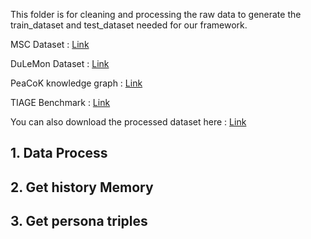 This folder is for cleaning and processing the raw data to generate the train_dataset and test_dataset needed for our framework.

MSC Dataset : [Link](https://arxiv.org/pdf/2107.07567) 

DuLeMon Dataset : [Link](https://arxiv.org/abs/2203.05797)

PeaCoK knowledge graph : [Link](https://github.com/Dreamer-learning/PALACE_Dataset) 

TIAGE Benchmark : [Link](https://arxiv.org/pdf/2109.04562)

You can also download the processed dataset here : [Link](https://arxiv.org/pdf/2305.02364)
## 1. Data Process

## 2. Get history Memory

## 3. Get persona triples


